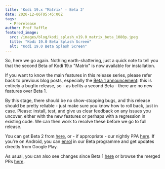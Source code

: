 ```yaml
---
title: 'Kodi 19.x "Matrix" - Beta 2'
date: 2020-12-06T05:45:00Z
tags:
  - Prerelease
author: Prof Yaffle
featured_image:
  src: /images/blog/kodi_splash_v19.0_matrix_beta_1080p.jpeg
  title: "Kodi 19.0 Beta Splash Screen"
  alt: "Kodi 19.0 Beta Splash Screen"
---
```


So, here we go again. Nothing earth-shattering, just a quick note to tell you that the second Beta of Kodi 19.x "Matrix" is now available for installation.

If you want to know the main features in this release series, please refer back to previous blog posts, especially the [Beta 1 announcement](https://kodi.tv/article/kodi-19x-matrix-beta-1): this is entirely a bugfix release, so - as befits a second Beta - there are no new features over Beta 1.

By this stage, there should be no show-stopping bugs, and this release should be pretty reliable - just make sure you know how to roll back, just in case. Please: install, test, and give us clear feedback on any issues you uncover, either with the new features or perhaps with a regression in existing code. We can then work to resolve these before we go to full release.

You can get Beta 2 from [here](https://mirrors.kodi.tv/releases/), or - if appropriate - our nightly PPA [here](https://launchpad.net/~team-xbmc/+archive/ubuntu/xbmc-nightly). If you're on Android, you can [enrol](https://play.google.com/apps/testing/org.xbmc.kodi) in our Beta programme and get updates directly from Google Play.

As usual, you can also see changes since Beta 1 [here](https://github.com/xbmc/xbmc/compare/19.0b1-Matrix...19.0b2-Matrix) or browse the merged PRs [here](https://github.com/xbmc/xbmc/pulls?q=is%3Apr+sort%3Aupdated-desc+milestone%3A%22Matrix+19.0-beta+2%22+is%3Aclosed).
